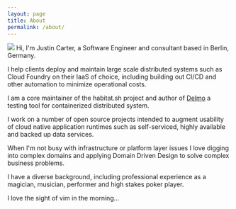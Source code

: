 ```yaml
---
layout: page
title: About
permalink: /about/
---
```


<img class="about-image" src="http://www.gravatar.com/avatar/30691e82ff4e073f39e4f44a62c2d603?s=200">
Hi, I'm Justin Carter, a Software Engineer and consultant based in Berlin, Germany.

I help clients deploy and maintain large scale distributed systems such as Cloud Foundry on their IaaS of choice, including building out CI/CD and other automation to minimize operational costs.

I am a core maintainer of the habitat.sh project and author of [Delmo](github.com/bodymindarts/delmo) a testing tool for containerized distributed system.

I work on a number of open source projects intended to augment usability of cloud native application runtimes such as self-serviced, highly available and backed up data services.

When I'm not busy with infrastructure or platform layer issues I love digging into complex domains and applying Domain Driven Design to solve complex business problems.

I have a diverse background, including professional experience as a magician, musician, performer and high stakes poker player.

I love the sight of vim in the morning...
